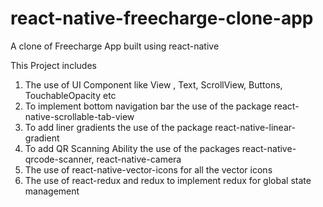 # react-native-freecharge-clone-app
A clone of Freecharge App built using react-native

This Project includes
1. The use of UI Component like View , Text, ScrollView, Buttons, TouchableOpacity etc
2. To implement bottom navigation bar the use of the package react-native-scrollable-tab-view
3. To add liner gradients the use of the package react-native-linear-gradient
4. To add QR Scanning Ability the use of the packages react-native-qrcode-scanner, react-native-camera
5. The use of react-native-vector-icons for all the vector icons
6. The use of react-redux and redux to implement redux for global state management

